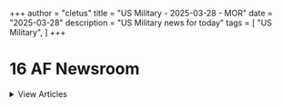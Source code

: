 +++ 
author = "cletus"
title = "US Military - 2025-03-28 - MOR"
date = "2025-03-28"
description = "US Military news for today"
tags = [
    "US Military",
]
+++

# 16 AF Newsroom

<details>
<summary>View Articles</summary>
<br>

<input type='checkbox' name='article_4476' value='https://www.16af.af.mil/Newsroom/article/283838/army_releases_version_2_0_of_its_unified_network_plan' /> 4476 - <a href='https://www.google.com/search?q=www.16af.af.mil+Army+releases+version+2.0+of+its+unified+network+plan' target='_blank' rel='noopener noreferrer'>Search - </a> <a href='https://12ft.io/https://www.16af.af.mil/Newsroom/article/283838/army_releases_version_2_0_of_its_unified_network_plan' target='_blank' rel='noopener noreferrer'>Army releases version 2.0 of its unified network plan</a><br>

<input type='checkbox' name='article_4477' value='https://www.16af.af.mil/Newsroom/article/283609/us_postal_service_announces_stamps_celebrating_the_250th_anniversaries_of_the_us_army_us_navy_and_us_marine_corps' /> 4477 - <a href='https://www.google.com/search?q=www.16af.af.mil+US+Postal+Service+announces+stamps+celebrating+the+250th+anniversaries+of+the+US+Army%2C+US+Navy+and+US+Marine+Corps' target='_blank' rel='noopener noreferrer'>Search - </a> <a href='https://12ft.io/https://www.16af.af.mil/Newsroom/article/283609/us_postal_service_announces_stamps_celebrating_the_250th_anniversaries_of_the_us_army_us_navy_and_us_marine_corps' target='_blank' rel='noopener noreferrer'>US Postal Service announces stamps celebrating the 250th anniversaries of the US Army, US Navy and US Marine Corps</a><br>

<input type='checkbox' name='article_4478' value='https://www.16af.af.mil/Newsroom/article/283470/us_army_launches_2025_tenant_satisfaction_survey_to_enhance_housing_quality' /> 4478 - <a href='https://www.google.com/search?q=www.16af.af.mil+US+Army+launches+2025+Tenant+Satisfaction+Survey+to+enhance+housing+quality' target='_blank' rel='noopener noreferrer'>Search - </a> <a href='https://12ft.io/https://www.16af.af.mil/Newsroom/article/283470/us_army_launches_2025_tenant_satisfaction_survey_to_enhance_housing_quality' target='_blank' rel='noopener noreferrer'>US Army launches 2025 Tenant Satisfaction Survey to enhance housing quality</a><br>

<input type='checkbox' name='article_4479' value='https://www.16af.af.mil/Newsroom/article/283476/driscoll_sworn_in_as_26th_secretary_of_the_army' /> 4479 - <a href='https://www.google.com/search?q=www.16af.af.mil+Driscoll+sworn+in+as+26th+Secretary+of+the+Army' target='_blank' rel='noopener noreferrer'>Search - </a> <a href='https://12ft.io/https://www.16af.af.mil/Newsroom/article/283476/driscoll_sworn_in_as_26th_secretary_of_the_army' target='_blank' rel='noopener noreferrer'>Driscoll sworn in as 26th Secretary of the Army</a><br>

<input type='checkbox' name='article_4480' value='https://www.16af.af.mil/Newsroom/article/283418/fact_sheet_army_food_program' /> 4480 - <a href='https://www.google.com/search?q=www.16af.af.mil+FACT+SHEET%3A+Army+Food+Program' target='_blank' rel='noopener noreferrer'>Search - </a> <a href='https://12ft.io/https://www.16af.af.mil/Newsroom/article/283418/fact_sheet_army_food_program' target='_blank' rel='noopener noreferrer'>FACT SHEET: Army Food Program</a><br>

<input type='checkbox' name='article_4481' value='https://www.16af.af.mil/Newsroom/article/283111/fort_liberty_is_renamed_fort_bragg_effective_immediately' /> 4481 - <a href='https://www.google.com/search?q=www.16af.af.mil+Fort+Liberty+is+renamed+Fort+Bragg%2C+effective+immediately' target='_blank' rel='noopener noreferrer'>Search - </a> <a href='https://12ft.io/https://www.16af.af.mil/Newsroom/article/283111/fort_liberty_is_renamed_fort_bragg_effective_immediately' target='_blank' rel='noopener noreferrer'>Fort Liberty is renamed Fort Bragg, effective immediately</a><br>

<input type='checkbox' name='article_4482' value='https://www.16af.af.mil/Newsroom/article/282965/army_prepares_to_celebrate_its_250th_birthday_on_june_14_2025' /> 4482 - <a href='https://www.google.com/search?q=www.16af.af.mil+Army+prepares+to+celebrate+its+250th+birthday+on+June+14%2C+2025' target='_blank' rel='noopener noreferrer'>Search - </a> <a href='https://12ft.io/https://www.16af.af.mil/Newsroom/article/282965/army_prepares_to_celebrate_its_250th_birthday_on_june_14_2025' target='_blank' rel='noopener noreferrer'>Army prepares to celebrate its 250th birthday on June 14, 2025</a><br>

<input type='checkbox' name='article_4483' value='https://www.16af.af.mil/Newsroom/article/282896/army_breaks_ground_on_state_of_the_art_6_8_mm_ammunition_production_facility' /> 4483 - <a href='https://www.google.com/search?q=www.16af.af.mil+Army+breaks+ground+on+state-of-the-art+6.8+mm+ammunition+production+facility' target='_blank' rel='noopener noreferrer'>Search - </a> <a href='https://12ft.io/https://www.16af.af.mil/Newsroom/article/282896/army_breaks_ground_on_state_of_the_art_6_8_mm_ammunition_production_facility' target='_blank' rel='noopener noreferrer'>Army breaks ground on state-of-the-art 6.8 mm ammunition production facility</a><br>

<input type='checkbox' name='article_4484' value='https://www.16af.af.mil/Newsroom/article/282782/u_s_army_south_leads_joint_task_force_in_support_of_illegal_alien_holding_operation_in_guantanamo_bay' /> 4484 - <a href='https://www.google.com/search?q=www.16af.af.mil+U.S.+Army+South+leads+joint+task+force+in+support+of+illegal+alien+holding+operation+in+Guantanamo+Bay' target='_blank' rel='noopener noreferrer'>Search - </a> <a href='https://12ft.io/https://www.16af.af.mil/Newsroom/article/282782/u_s_army_south_leads_joint_task_force_in_support_of_illegal_alien_holding_operation_in_guantanamo_bay' target='_blank' rel='noopener noreferrer'>U.S. Army South leads joint task force in support of illegal alien holding operation in Guantanamo Bay</a><br>

<input type='checkbox' name='article_4485' value='https://www.16af.af.mil/Newsroom/article/282772/army_identifies_third_soldier_involved_in_helicopter_crash' /> 4485 - <a href='https://www.google.com/search?q=www.16af.af.mil+Army+identifies+Third+Soldier+involved+in+Helicopter+Crash' target='_blank' rel='noopener noreferrer'>Search - </a> <a href='https://12ft.io/https://www.16af.af.mil/Newsroom/article/282772/army_identifies_third_soldier_involved_in_helicopter_crash' target='_blank' rel='noopener noreferrer'>Army identifies Third Soldier involved in Helicopter Crash</a><br>

<input type='checkbox' name='article_4486' value='https://www.16af.af.mil/Newsroom/article/282769/fact_sheet_dca_crash_army_aviation_operational_insights_in_the_ncr' /> 4486 - <a href='https://www.google.com/search?q=www.16af.af.mil+FACT+SHEET%3A+DCA+Crash-Army+aviation+operational+insights+in+the+NCR' target='_blank' rel='noopener noreferrer'>Search - </a> <a href='https://12ft.io/https://www.16af.af.mil/Newsroom/article/282769/fact_sheet_dca_crash_army_aviation_operational_insights_in_the_ncr' target='_blank' rel='noopener noreferrer'>FACT SHEET: DCA Crash-Army aviation operational insights in the NCR</a><br>

<input type='checkbox' name='article_4487' value='https://www.16af.af.mil/Newsroom/article/282768/the_department_of_army_identifies_two_of_three_army_soldiers_involved_in_helicopter_crash' /> 4487 - <a href='https://www.google.com/search?q=www.16af.af.mil+The+Department+of+Army+identifies+two+of+three+Army+Soldiers+involved+in+Helicopter+Crash' target='_blank' rel='noopener noreferrer'>Search - </a> <a href='https://12ft.io/https://www.16af.af.mil/Newsroom/article/282768/the_department_of_army_identifies_two_of_three_army_soldiers_involved_in_helicopter_crash' target='_blank' rel='noopener noreferrer'>The Department of Army identifies two of three Army Soldiers involved in Helicopter Crash</a><br>

<input type='checkbox' name='article_4488' value='https://www.16af.af.mil/Newsroom/article/282760/recovery_underway_for_u_s_army_helicopter_crash' /> 4488 - <a href='https://www.google.com/search?q=www.16af.af.mil+Recovery+Underway+for+U.S.+Army+Helicopter+Crash' target='_blank' rel='noopener noreferrer'>Search - </a> <a href='https://12ft.io/https://www.16af.af.mil/Newsroom/article/282760/recovery_underway_for_u_s_army_helicopter_crash' target='_blank' rel='noopener noreferrer'>Recovery Underway for U.S. Army Helicopter Crash</a><br>

<input type='checkbox' name='article_4489' value='https://www.16af.af.mil/Newsroom/article/282349/president_to_honor_seven_soldiers_with_nations_top_valor_award' /> 4489 - <a href='https://www.google.com/search?q=www.16af.af.mil+President+to+honor+seven+Soldiers+with+nation%E2%80%99s+top+valor+award' target='_blank' rel='noopener noreferrer'>Search - </a> <a href='https://12ft.io/https://www.16af.af.mil/Newsroom/article/282349/president_to_honor_seven_soldiers_with_nations_top_valor_award' target='_blank' rel='noopener noreferrer'>President to honor seven Soldiers with nation’s top valor award</a><br>

<input type='checkbox' name='article_4490' value='https://www.16af.af.mil/Newsroom/article/282104/army_considers_microreactors_to_increase_installation_readiness_and_resilience' /> 4490 - <a href='https://www.google.com/search?q=www.16af.af.mil+Army+considers+microreactors+to+increase+installation+readiness+and+resilience' target='_blank' rel='noopener noreferrer'>Search - </a> <a href='https://12ft.io/https://www.16af.af.mil/Newsroom/article/282104/army_considers_microreactors_to_increase_installation_readiness_and_resilience' target='_blank' rel='noopener noreferrer'>Army considers microreactors to increase installation readiness and resilience</a><br>

<input type='checkbox' name='article_4491' value='https://www.16af.af.mil/Newsroom/article/282100/honoring_excellence_2024_army_acquisition_executive_awards_celebrate_acquisition_innovators' /> 4491 - <a href='https://www.google.com/search?q=www.16af.af.mil+Honoring+excellence%3A+2024+Army+Acquisition+Executive+Awards+celebrate+acquisition+innovators' target='_blank' rel='noopener noreferrer'>Search - </a> <a href='https://12ft.io/https://www.16af.af.mil/Newsroom/article/282100/honoring_excellence_2024_army_acquisition_executive_awards_celebrate_acquisition_innovators' target='_blank' rel='noopener noreferrer'>Honoring excellence: 2024 Army Acquisition Executive Awards celebrate acquisition innovators</a><br>

<input type='checkbox' name='article_4492' value='https://www.16af.af.mil/Newsroom/article/281829/u_s_army_releases_americas_army_2024_year_in_review' /> 4492 - <a href='https://www.google.com/search?q=www.16af.af.mil+U.S.+Army+releases+%E2%80%98America%E2%80%99s+Army%3A+2024+Year+in+Review%E2%80%99' target='_blank' rel='noopener noreferrer'>Search - </a> <a href='https://12ft.io/https://www.16af.af.mil/Newsroom/article/281829/u_s_army_releases_americas_army_2024_year_in_review' target='_blank' rel='noopener noreferrer'>U.S. Army releases ‘America’s Army: 2024 Year in Review’</a><br>

<input type='checkbox' name='article_4493' value='https://www.16af.af.mil/Newsroom/article/281767/during_a_pentagon_ceremony_the_secretary_of_the_army_appoints_five_new_civilian_aides' /> 4493 - <a href='https://www.google.com/search?q=www.16af.af.mil+During+a+Pentagon+ceremony+the+Secretary+of+the+Army+appoints+five+new+civilian+aides' target='_blank' rel='noopener noreferrer'>Search - </a> <a href='https://12ft.io/https://www.16af.af.mil/Newsroom/article/281767/during_a_pentagon_ceremony_the_secretary_of_the_army_appoints_five_new_civilian_aides' target='_blank' rel='noopener noreferrer'>During a Pentagon ceremony the Secretary of the Army appoints five new civilian aides</a><br>

<input type='checkbox' name='article_4494' value='https://www.16af.af.mil/Newsroom/article/281378/army_releases_fiscal_year_2024_annual_financial_report_and_audit_results' /> 4494 - <a href='https://www.google.com/search?q=www.16af.af.mil+Army+releases+Fiscal+Year+2024+Annual+Financial+Report+and+audit+results' target='_blank' rel='noopener noreferrer'>Search - </a> <a href='https://12ft.io/https://www.16af.af.mil/Newsroom/article/281378/army_releases_fiscal_year_2024_annual_financial_report_and_audit_results' target='_blank' rel='noopener noreferrer'>Army releases Fiscal Year 2024 Annual Financial Report and audit results</a><br>

<input type='checkbox' name='article_4495' value='https://www.16af.af.mil/Newsroom/article/281247/u_s_army_awards_contract_for_domestic_tnt_production' /> 4495 - <a href='https://www.google.com/search?q=www.16af.af.mil+U.S.+Army+awards+contract+for+domestic+TNT+production' target='_blank' rel='noopener noreferrer'>Search - </a> <a href='https://12ft.io/https://www.16af.af.mil/Newsroom/article/281247/u_s_army_awards_contract_for_domestic_tnt_production' target='_blank' rel='noopener noreferrer'>U.S. Army awards contract for domestic TNT production</a><br>

<input type='checkbox' name='article_4496' value='https://www.16af.af.mil/Newsroom/article/280500/army_launches_pilot_to_explore_generative_ai_for_acquisition_activities' /> 4496 - <a href='https://www.google.com/search?q=www.16af.af.mil+Army+launches+pilot+to+explore+generative+AI+for+acquisition+activities' target='_blank' rel='noopener noreferrer'>Search - </a> <a href='https://12ft.io/https://www.16af.af.mil/Newsroom/article/280500/army_launches_pilot_to_explore_generative_ai_for_acquisition_activities' target='_blank' rel='noopener noreferrer'>Army launches pilot to explore generative AI for acquisition activities</a><br>

<input type='checkbox' name='article_4497' value='https://www.16af.af.mil/Newsroom/article/280537/army_to_pilot_secure_cloud_environment_for_small_businesses_in_the_defense_industrial_base' /> 4497 - <a href='https://www.google.com/search?q=www.16af.af.mil+Army+to+pilot+secure%2C+cloud+environment+for+small+businesses+in+the+defense+industrial+base' target='_blank' rel='noopener noreferrer'>Search - </a> <a href='https://12ft.io/https://www.16af.af.mil/Newsroom/article/280537/army_to_pilot_secure_cloud_environment_for_small_businesses_in_the_defense_industrial_base' target='_blank' rel='noopener noreferrer'>Army to pilot secure, cloud environment for small businesses in the defense industrial base</a><br>

<input type='checkbox' name='article_4498' value='https://www.16af.af.mil/Newsroom/article/280028/army_exceeds_fy_2024_active_duty_recruiting_goals' /> 4498 - <a href='https://www.google.com/search?q=www.16af.af.mil+Army+exceeds+FY+2024+active+duty+recruiting+goals' target='_blank' rel='noopener noreferrer'>Search - </a> <a href='https://12ft.io/https://www.16af.af.mil/Newsroom/article/280028/army_exceeds_fy_2024_active_duty_recruiting_goals' target='_blank' rel='noopener noreferrer'>Army exceeds FY 2024 active duty recruiting goals</a><br>

<input type='checkbox' name='article_4499' value='https://www.16af.af.mil/Newsroom/article/279956/2024_class_of_the_army_acquisition_hall_of_fame_announced' /> 4499 - <a href='https://www.google.com/search?q=www.16af.af.mil+2024+class+of+the+Army+Acquisition+Hall+of+Fame+announced' target='_blank' rel='noopener noreferrer'>Search - </a> <a href='https://12ft.io/https://www.16af.af.mil/Newsroom/article/279956/2024_class_of_the_army_acquisition_hall_of_fame_announced' target='_blank' rel='noopener noreferrer'>2024 class of the Army Acquisition Hall of Fame announced</a><br>

</details>

